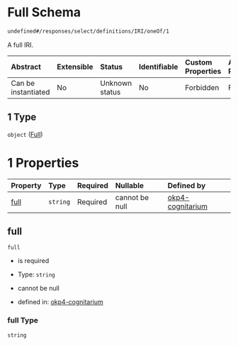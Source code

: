 # Full Schema

```txt
undefined#/responses/select/definitions/IRI/oneOf/1
```

A full IRI.

| Abstract            | Extensible | Status         | Identifiable | Custom Properties | Additional Properties | Access Restrictions | Defined In                                                                     |
| :------------------ | :--------- | :------------- | :----------- | :---------------- | :-------------------- | :------------------ | :----------------------------------------------------------------------------- |
| Can be instantiated | No         | Unknown status | No           | Forbidden         | Forbidden             | none                | [okp4-cognitarium.json\*](schema/okp4-cognitarium.json "open original schema") |

## 1 Type

`object` ([Full](okp4-cognitarium-responses-selectresponse-definitions-iri-oneof-full.md))

# 1 Properties

| Property      | Type     | Required | Nullable       | Defined by                                                                                                                                                                        |
| :------------ | :------- | :------- | :------------- | :-------------------------------------------------------------------------------------------------------------------------------------------------------------------------------- |
| [full](#full) | `string` | Required | cannot be null | [okp4-cognitarium](okp4-cognitarium-responses-selectresponse-definitions-iri-oneof-full-properties-full.md "undefined#/responses/select/definitions/IRI/oneOf/1/properties/full") |

## full

`full`

* is required

* Type: `string`

* cannot be null

* defined in: [okp4-cognitarium](okp4-cognitarium-responses-selectresponse-definitions-iri-oneof-full-properties-full.md "undefined#/responses/select/definitions/IRI/oneOf/1/properties/full")

### full Type

`string`
